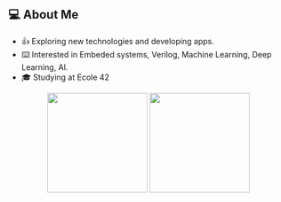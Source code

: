 
## 💻  About Me
- 👍   Exploring new technologies and developing apps.
- ⌨️   Interested in Embeded systems, Verilog, Machine Learning, Deep Learning, AI.
- 🎓   Studying at Ecole 42

<p align="center">
<img height="180em" src="https://github-readme-stats.vercel.app/api?username=Feanor1021&show_icons=true&theme=tokyonight" align = "center"/>
<img height="180em" src="https://github-readme-stats.vercel.app/api/top-langs/?username=Feanor1021&layout=compact&show_icons=true&theme=tokyonight" align = "center"/>
</p>
